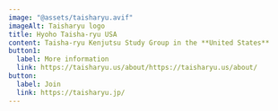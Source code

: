 ```yaml
---
image: "@assets/taisharyu.avif"
imageAlt: Taisharyu logo
title: Hyoho Taisha-ryu USA
content: Taisha-ryu Kenjutsu Study Group in the **United States**
button1:
  label: More information
  link: https://taisharyu.us/about/https://taisharyu.us/about/
button:
  label: Join
  link: https://taisharyu.jp/
---
```

